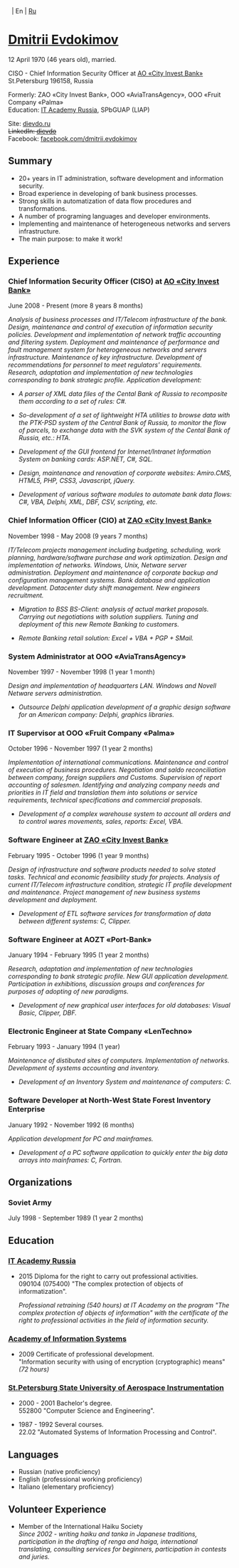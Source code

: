 &nbsp; | En | [Ru](resume "Russian language (по-русски)")

[Dmitrii Evdokimov](en)
=======================

12 April 1970 (46 years old), married.

CISO - Chief Information Security Officer at 
[AO «City Invest Bank»](http://www.cibank.ru/en/)  
St.Petersburg 196158, Russia

Formerly: ZAO «City Invest Bank», OOO «AviaTransAgency», 
OOO «Fruit Company «Palma»  
Education: [IT Academy Russia](http://www.academy.it.ru/), SPbGUAP (LIAP)

Site: [dievdo.ru](/)  
~~LinkedIn: [dievdo](https://www.linkedin.com/in/dievdo)~~  
Facebook: [facebook.com/dmitrii.evdokimov](https://www.facebook.com/dmitrii.evdokimov)

## Summary

* 20+ years in IT administration, software development and information 
security.
* Broad experience in developing of bank business processes.
* Strong skills in automatization of data flow procedures and transformations.
* A number of programing languages and developer environments.
* Implementing and maintenance of heterogeneous networks and servers 
infrastructure.
* The main purpose: to make it work!

## Experience

### Chief Information Security Officer (CISO) at [AO «City Invest Bank»](http://www.cibank.ru/en/)
June 2008 - Present (more 8 years 8 months)

*Analysis of business processes and IT/Telecom infrastructure of the bank. 
Design, maintenance and control of execution of information security policies. 
Development and implementation of network traffic accounting and filtering 
system. Deployment and maintenance of performance and fault management system 
for heterogeneous networks and servers infrastructure. Maintenance of key 
infrastructure. Development of recommendations for personnel to meet 
regulators' requirements. Research, adaptation and implementation of new 
technologies corresponding to bank strategic profile. Application development:*

* *A parser of XML data files of the Cental Bank of Russia to recomposite them 
according to a set of rules: C#.*

* *So-development of a set of lightweight HTA utilities to browse data with the 
PTK-PSD system of the Central Bank of Russia, to monitor the flow of parcels, 
to exchange data with the SVK system of the Cental Bank of Russia, etc.: HTA.*

* *Development of the GUI frontend for Internet/Intranet Information System 
on banking cards: ASP.NET, C#, SQL.*

* *Design, maintenance and renovation of corporate websites: 
Amiro.CMS, HTML5, PHP, CSS3, Javascript, jQuery.*

* *Development of various software modules to automate bank data flows: 
C#, VBA, Delphi, XML, DBF, CSV, scripting, etc.*

### Chief Information Officer (CIO) at [ZAO «City Invest Bank»](http://www.cibank.ru/en/)
November 1998 - May 2008 (9 years 7 months)

*IT/Telecom projects management including budgeting, scheduling, 
work planning, hardware/software purchase and work optimization. 
Design and implementation of networks. Windows, Unix, Netware server 
administration. Deployment and maintenance of corporate backup and 
configuration management systems. Bank database and application development. 
Datacenter duty shift management. New engineers recruitment.*

* *Migration to BSS BS-Client: analysis of actual market proposals. 
Carrying out negotiations with solution suppliers. 
Tuning and deployment of this new Remote Banking to customers.*

* *Remote Banking retail solution: Excel + VBA + PGP + SMail.*

### System Administrator at OOO «AviaTransAgency»
November 1997 - November 1998 (1 year 1 month)

*Design and implementation of headquarters LAN. Windows and Novell Netware 
servers administration.*

* *Outsource Delphi application development of a graphic design software 
for an American company: Delphi, graphics libraries.*

### IT Supervisor at OOO «Fruit Company «Palma»
October 1996 - November 1997 (1 year 2 months)

*Implementation of international communications. Maintenance and control of 
execution of business procedures. Negotiation and saldo reconciliation 
between company, foreign suppliers and Customs. Supervision of report 
accounting of salesmen. Identifying and analyzing company needs and priorities 
in IT field and translation them into solutions or service requirements, 
technical specifications and commercial proposals.*

* *Development of a complex warehouse system to account all orders and to 
control wares movements, sales, reports: Excel, VBA.*
 
### Software Engineer at [ZAO «City Invest Bank»](http://www.cibank.ru/en/)
February 1995 - October 1996 (1 year 9 months)

*Design of infrastructure and software products needed to solve stated tasks. 
Technical and economic feasibility study for projects. Analysis of current 
IT/Telecom infrastructure condition, strategic IT profile development and 
maintenance. Project management of new business systems development and 
deployment.*

* *Development of ETL software services for transformation of data between 
different systems: C, Clipper.*

### Software Engineer at AOZT «Port-Bank»
January 1994 - February 1995 (1 year 2 months)

*Research, adaptation and implementation of new technologies corresponding 
to bank strategic profile. New GUI application development. Participation in 
exhibitions, discussion groups and conferences for purposes of adopting of 
new paradigms.*

* *Development of new graphical user interfaces for old databases: 
Visual Basic, Clipper, DBF.*

### Electronic Engineer at State Company «LenTechno»
February 1993 - January 1994 (1 year)

*Maintenance of distibuted sites of computers. Implementation of networks. 
Development of systems accounting and inventory.*

* *Development of an Inventory System and maintenance of computers: C.*

### Software Developer at North-West State Forest Inventory Enterprise
January 1992 - November 1992 (6 months)

*Application development for PC and mainframes.*

* *Development of a PC software application to quickly enter the big data arrays 
into mainframes: C, Fortran.*

## Organizations

### Soviet Army  
July 1998 - September 1989 (1 year 2 months)

## Education

### [IT Academy Russia](http://www.academy.it.ru/)

* 2015 Diploma for the right to carry out professional activities.  
090104 (075400) "The complex protection of objects of informatization".

  *Professional retraining (540 hours) at IT Academy on the program 
"The complex protection of objects of information" with the certificate 
of the right to professional activities in the field of information security.*

### [Academy of Information Systems](http://infosystems.ru/)

* 2009 Certificate of professional development.  
"Information security with using of encryption (cryptographic) means" 
*(72 hours)*

### [St.Petersburg State University of Aerospace Instrumentation](http://suai.ru/)

* 2000 - 2001 Bachelor's degree.  
552800 "Computer Science and Engineering".

* 1987 - 1992 Several courses.  
22.02 "Automated Systems of Information Processing and Control".

## Languages

* Russian (native proficiency)
* English (professional working proficiency)
* Italiano (elementary proficiency)

## Volunteer Experience

* Member of the International Haiku Society  
*Since 2002 - writing haiku and tanka in Japanese traditions, participation 
in the drafting of renga and haiga, international translating, consulting 
services for beginners, participation in contests and juries.*
